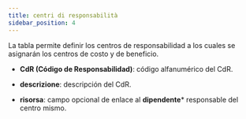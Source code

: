 ```yaml
---
title: centri di responsabilità
sidebar_position: 4
---
```


La tabla permite definir los centros de responsabilidad a los cuales se asignarán los centros de costo y de beneficio.

- **CdR (Código de Responsabilidad)**: código alfanumérico del CdR. 

- **descrizione**: descripción del CdR. 

- **risorsa**: campo opcional de enlace al **dipendente*** responsable del centro mismo.